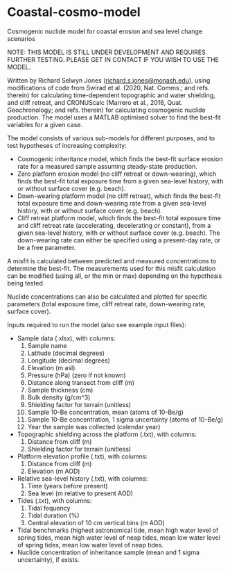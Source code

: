 # Coastal-cosmo-model
Cosmogenic nuclide model for coastal erosion and sea level change scenarios

NOTE: THIS MODEL IS STILL UNDER DEVELOPMENT AND REQUIRES FURTHER TESTING. PLEASE GET IN CONTACT IF YOU WISH TO USE THE MODEL.

Written by Richard Selwyn Jones (richard.s.jones@monash.edu), using modifications of code from Swirad et al. (2020, Nat. Comms.; and refs. therein) for calculating time-dependent topographic and water shielding, and cliff retreat, and CRONUScalc (Marrero et al., 2016, Quat. Geochronology; and refs. therein) for calculating cosmogenic nuclide production. The model uses a MATLAB optimised solver to find the best-fit variables for a given case.

The model consists of various sub-models for different purposes, and to test hypotheses of increasing complexity:
- Cosmogenic inheritance model, which finds the best-fit surface erosion rate for a measured sample assuming steady-state production.
- Zero platform erosion model (no cliff retreat or down-wearing), which finds the best-fit total exposure time from a given sea-level history, with or without surface cover (e.g. beach).
- Down-wearing platform model (no cliff retreat), which finds the best-fit total exposure time and down-wearing rate from a given sea-level history, with or without surface cover (e.g. beach).
- Cliff retreat platform model, which finds the best-fit total exposure time and cliff retreat rate (accelerating, decelerating or constant), from a given sea-level history, with or without surface cover (e.g. beach). The down-wearing rate can either be specified using a present-day rate, or be a free parameter.

A misfit is calculated between predicted and measured concentrations to determine the best-fit. The measurements used for this misfit calculation can be modified (using all, or the min or max) depending on the hypothesis being tested.

Nuclide concentrations can also be calculated and plotted for specific parameters (total exposure time, cliff retreat rate, down-wearing rate, surface cover).

Inputs required to run the model (also see example input files):
- Sample data (.xlsx), with columns: 
    1. Sample name
    2. Latitude (decimal degrees)
    3. Longitude (decimal degrees)
    4. Elevation (m asl)
    5. Pressure (hPa) (zero if not known)
    6. Distance along transect from cliff (m)
    7. Sample thickness (cm)
    8. Bulk density (g/cm^3)
    9. Shielding factor for terrain (unitless)
    10. Sample 10-Be concentration, mean (atoms of 10-Be/g)
    11. Sample 10-Be concentration, 1 sigma uncertainty (atoms of 10-Be/g)
    12. Year the sample was collected (calendar year)
- Topographic shielding across the platform (.txt), with columns:
    1. Distance from cliff (m)
    2. Shielding factor for terrain (unitless)
- Platform elevation profile (.txt), with columns:
    1. Distance from cliff (m)
    2. Elevation (m AOD)
- Relative sea-level history (.txt), with columns:
    1. Time (years before present)
    2. Sea level (m relative to present AOD)
- Tides (.txt), with columns:
    1. Tidal fequency 
    2. Tidal duration (%)
    3. Central elevation of 10 cm vertical bins (m AOD)
- Tidal benchmarks (highest astronomical tide, mean high water level of spring tides, mean high water level of neap tides, mean low water level of spring tides, mean low water level of neap tides.
- Nuclide concentration of inheritance sample (mean and 1 sigma uncertainty), if exists.
